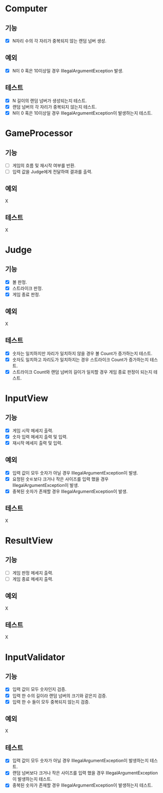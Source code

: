 # Computer
## 기능
- [X] N자리 수의 각 자리가 중복되지 않는 랜덤 넘버 생성.

## 예외
- [X] N이 0 혹은 10이상일 경우 IllegalArgumentException 발생.

## 테스트
- [X] N 길이의 랜덤 넘버가 생성되는지 테스트.
- [X] 랜덤 넘버의 각 자리가 중복되지 않는지 테스트.
- [X] N이 0 혹은 10이상일 경우 IllegalArgumentException이 발생하는지 테스트.

# GameProcessor
## 기능
- [ ] 게임의 흐름 및 재시작 여부를 반환.
- [ ] 입력 값을 Judge에게 전달하여 결과를 출력.
## 예외
X
## 테스트
X

# Judge
## 기능
- [X] 볼 판정.
- [X] 스트라이크 판정.
- [X] 게임 종료 판정.
## 예외
X
## 테스트
- [X] 숫자는 일치하지만 자리가 일치하지 않을 경우 볼 Count가 증가하는지 테스트.
- [X] 숫자도 일치하고 자리도가 일치하지는 경우 스트라이크 Count가 증가하는지 테스트.
- [X] 스트라이크 Count와 랜덤 넘버의 길이가 일치할 경우 게임 종료 판정이 되는지 테스트.

# InputView
## 기능
- [X] 게임 시작 메세지 출력.
- [X] 숫자 입력 메세지 출력 및 입력.
- [X] 재시작 메세지 출력 및 입력.

## 예외
- [X] 입력 값이 모두 숫자가 아닐 경우 IllegalArgumentException이 발생.
- [X] 요청된 숫ㅌ보다 크거나 작은 사이즈를 입력 했을 경우 IllegalArgumentException이 발생.
- [X] 중복된 숫자가 존재할 경우 IllegalArgumentException이 발생.

## 테스트
X

# ResultView
## 기능
- [ ] 게임 판정 메세지 출력.
- [ ] 게임 종료 메세지 출력.

## 예외
X
## 테스트
X

# InputValidator
## 기능
- [X] 입력 값이 모두 숫자인지 검증.
- [X] 입력 한 수의 길이라 랜덤 넘버의 크기와 같은지 검증.
- [X] 입력 한 수 들이 모두 중복되지 않는지 검증.

## 예외
X

## 테스트
- [X] 입력 값이 모두 숫자가 아닐 경우 IllegalArgumentException이 발생하는지 테스트.
- [X] 랜덤 넘버보다 크거나 작은 사이즈를 입력 했을 경우 IllegalArgumentException이 발생하는지 테스트.
- [X] 중복된 숫자가 존재할 경우 IllegalArgumentException이 발생하는지 테스트.